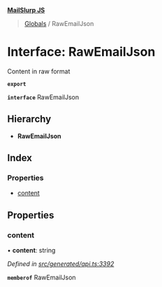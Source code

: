 **[MailSlurp JS](../README.md)**

> [Globals](../README.md) / RawEmailJson

# Interface: RawEmailJson

Content in raw format

**`export`** 

**`interface`** RawEmailJson

## Hierarchy

* **RawEmailJson**

## Index

### Properties

* [content](rawemailjson.md#content)

## Properties

### content

•  **content**: string

*Defined in [src/generated/api.ts:3392](https://github.com/mailslurp/mailslurp-client/blob/fb74c9f/src/generated/api.ts#L3392)*

**`memberof`** RawEmailJson
